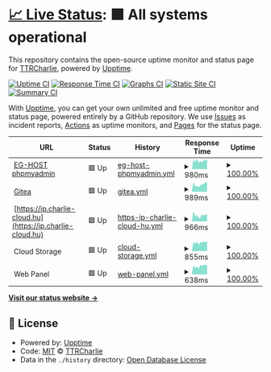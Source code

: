# [📈 Live Status](https://status.charlie-cloud.hu): <!--live status--> **🟩 All systems operational**

This repository contains the open-source uptime monitor and status page for [TTRCharlie](https://status.charlie-cloud.hu), powered by [Upptime](https://github.com/upptime/upptime).

[![Uptime CI](https://github.com/TTRCharlie/Charlie-Cloud-Status/workflows/Uptime%20CI/badge.svg)](https://github.com/TTRCharlie/Charlie-Cloud-Status/actions?query=workflow%3A%22Uptime+CI%22)
[![Response Time CI](https://github.com/TTRCharlie/Charlie-Cloud-Status/workflows/Response%20Time%20CI/badge.svg)](https://github.com/TTRCharlie/Charlie-Cloud-Status/actions?query=workflow%3A%22Response+Time+CI%22)
[![Graphs CI](https://github.com/TTRCharlie/Charlie-Cloud-Status/workflows/Graphs%20CI/badge.svg)](https://github.com/TTRCharlie/Charlie-Cloud-Status/actions?query=workflow%3A%22Graphs+CI%22)
[![Static Site CI](https://github.com/TTRCharlie/Charlie-Cloud-Status/workflows/Static%20Site%20CI/badge.svg)](https://github.com/TTRCharlie/Charlie-Cloud-Status/actions?query=workflow%3A%22Static+Site+CI%22)
[![Summary CI](https://github.com/TTRCharlie/Charlie-Cloud-Status/workflows/Summary%20CI/badge.svg)](https://github.com/TTRCharlie/Charlie-Cloud-Status/actions?query=workflow%3A%22Summary+CI%22)

With [Upptime](https://upptime.js.org), you can get your own unlimited and free uptime monitor and status page, powered entirely by a GitHub repository. We use [Issues](https://github.com/TTRCharlie/Charlie-Cloud-Status/issues) as incident reports, [Actions](https://github.com/TTRCharlie/Charlie-Cloud-Status/actions) as uptime monitors, and [Pages](https://status.charlie-cloud.hu) for the status page.

<!--start: status pages-->
<!-- This summary is generated by Upptime (https://github.com/upptime/upptime) -->
<!-- Do not edit this manually, your changes will be overwritten -->
<!-- prettier-ignore -->
| URL | Status | History | Response Time | Uptime |
| --- | ------ | ------- | ------------- | ------ |
| <img alt="" src="https://icons.duckduckgo.com/ip3/pma.egsmp.eu.ico" height="13"> [EG-HOST phpmyadmin](https://pma.egsmp.eu) | 🟩 Up | [eg-host-phpmyadmin.yml](https://github.com/TTRCharlie/Charlie-Cloud-Status/commits/HEAD/history/eg-host-phpmyadmin.yml) | <details><summary><img alt="Response time graph" src="./graphs/eg-host-phpmyadmin/response-time-week.png" height="20"> 980ms</summary><br><a href="https://status.charlie-cloud.hu/history/eg-host-phpmyadmin"><img alt="Response time 1234" src="https://img.shields.io/endpoint?url=https%3A%2F%2Fraw.githubusercontent.com%2FTTRCharlie%2FCharlie-Cloud-Status%2FHEAD%2Fapi%2Feg-host-phpmyadmin%2Fresponse-time.json"></a><br><a href="https://status.charlie-cloud.hu/history/eg-host-phpmyadmin"><img alt="24-hour response time 1100" src="https://img.shields.io/endpoint?url=https%3A%2F%2Fraw.githubusercontent.com%2FTTRCharlie%2FCharlie-Cloud-Status%2FHEAD%2Fapi%2Feg-host-phpmyadmin%2Fresponse-time-day.json"></a><br><a href="https://status.charlie-cloud.hu/history/eg-host-phpmyadmin"><img alt="7-day response time 980" src="https://img.shields.io/endpoint?url=https%3A%2F%2Fraw.githubusercontent.com%2FTTRCharlie%2FCharlie-Cloud-Status%2FHEAD%2Fapi%2Feg-host-phpmyadmin%2Fresponse-time-week.json"></a><br><a href="https://status.charlie-cloud.hu/history/eg-host-phpmyadmin"><img alt="30-day response time 1234" src="https://img.shields.io/endpoint?url=https%3A%2F%2Fraw.githubusercontent.com%2FTTRCharlie%2FCharlie-Cloud-Status%2FHEAD%2Fapi%2Feg-host-phpmyadmin%2Fresponse-time-month.json"></a><br><a href="https://status.charlie-cloud.hu/history/eg-host-phpmyadmin"><img alt="1-year response time 1234" src="https://img.shields.io/endpoint?url=https%3A%2F%2Fraw.githubusercontent.com%2FTTRCharlie%2FCharlie-Cloud-Status%2FHEAD%2Fapi%2Feg-host-phpmyadmin%2Fresponse-time-year.json"></a></details> | <details><summary><a href="https://status.charlie-cloud.hu/history/eg-host-phpmyadmin">100.00%</a></summary><a href="https://status.charlie-cloud.hu/history/eg-host-phpmyadmin"><img alt="All-time uptime 100.00%" src="https://img.shields.io/endpoint?url=https%3A%2F%2Fraw.githubusercontent.com%2FTTRCharlie%2FCharlie-Cloud-Status%2FHEAD%2Fapi%2Feg-host-phpmyadmin%2Fuptime.json"></a><br><a href="https://status.charlie-cloud.hu/history/eg-host-phpmyadmin"><img alt="24-hour uptime 100.00%" src="https://img.shields.io/endpoint?url=https%3A%2F%2Fraw.githubusercontent.com%2FTTRCharlie%2FCharlie-Cloud-Status%2FHEAD%2Fapi%2Feg-host-phpmyadmin%2Fuptime-day.json"></a><br><a href="https://status.charlie-cloud.hu/history/eg-host-phpmyadmin"><img alt="7-day uptime 100.00%" src="https://img.shields.io/endpoint?url=https%3A%2F%2Fraw.githubusercontent.com%2FTTRCharlie%2FCharlie-Cloud-Status%2FHEAD%2Fapi%2Feg-host-phpmyadmin%2Fuptime-week.json"></a><br><a href="https://status.charlie-cloud.hu/history/eg-host-phpmyadmin"><img alt="30-day uptime 100.00%" src="https://img.shields.io/endpoint?url=https%3A%2F%2Fraw.githubusercontent.com%2FTTRCharlie%2FCharlie-Cloud-Status%2FHEAD%2Fapi%2Feg-host-phpmyadmin%2Fuptime-month.json"></a><br><a href="https://status.charlie-cloud.hu/history/eg-host-phpmyadmin"><img alt="1-year uptime 100.00%" src="https://img.shields.io/endpoint?url=https%3A%2F%2Fraw.githubusercontent.com%2FTTRCharlie%2FCharlie-Cloud-Status%2FHEAD%2Fapi%2Feg-host-phpmyadmin%2Fuptime-year.json"></a></details>
| <img alt="" src="https://icons.duckduckgo.com/ip3/git.charlie-cloud.hu.ico" height="13"> [Gitea](https://git.charlie-cloud.hu) | 🟩 Up | [gitea.yml](https://github.com/TTRCharlie/Charlie-Cloud-Status/commits/HEAD/history/gitea.yml) | <details><summary><img alt="Response time graph" src="./graphs/gitea/response-time-week.png" height="20"> 989ms</summary><br><a href="https://status.charlie-cloud.hu/history/gitea"><img alt="Response time 1282" src="https://img.shields.io/endpoint?url=https%3A%2F%2Fraw.githubusercontent.com%2FTTRCharlie%2FCharlie-Cloud-Status%2FHEAD%2Fapi%2Fgitea%2Fresponse-time.json"></a><br><a href="https://status.charlie-cloud.hu/history/gitea"><img alt="24-hour response time 1297" src="https://img.shields.io/endpoint?url=https%3A%2F%2Fraw.githubusercontent.com%2FTTRCharlie%2FCharlie-Cloud-Status%2FHEAD%2Fapi%2Fgitea%2Fresponse-time-day.json"></a><br><a href="https://status.charlie-cloud.hu/history/gitea"><img alt="7-day response time 989" src="https://img.shields.io/endpoint?url=https%3A%2F%2Fraw.githubusercontent.com%2FTTRCharlie%2FCharlie-Cloud-Status%2FHEAD%2Fapi%2Fgitea%2Fresponse-time-week.json"></a><br><a href="https://status.charlie-cloud.hu/history/gitea"><img alt="30-day response time 1362" src="https://img.shields.io/endpoint?url=https%3A%2F%2Fraw.githubusercontent.com%2FTTRCharlie%2FCharlie-Cloud-Status%2FHEAD%2Fapi%2Fgitea%2Fresponse-time-month.json"></a><br><a href="https://status.charlie-cloud.hu/history/gitea"><img alt="1-year response time 1282" src="https://img.shields.io/endpoint?url=https%3A%2F%2Fraw.githubusercontent.com%2FTTRCharlie%2FCharlie-Cloud-Status%2FHEAD%2Fapi%2Fgitea%2Fresponse-time-year.json"></a></details> | <details><summary><a href="https://status.charlie-cloud.hu/history/gitea">100.00%</a></summary><a href="https://status.charlie-cloud.hu/history/gitea"><img alt="All-time uptime 99.98%" src="https://img.shields.io/endpoint?url=https%3A%2F%2Fraw.githubusercontent.com%2FTTRCharlie%2FCharlie-Cloud-Status%2FHEAD%2Fapi%2Fgitea%2Fuptime.json"></a><br><a href="https://status.charlie-cloud.hu/history/gitea"><img alt="24-hour uptime 100.00%" src="https://img.shields.io/endpoint?url=https%3A%2F%2Fraw.githubusercontent.com%2FTTRCharlie%2FCharlie-Cloud-Status%2FHEAD%2Fapi%2Fgitea%2Fuptime-day.json"></a><br><a href="https://status.charlie-cloud.hu/history/gitea"><img alt="7-day uptime 100.00%" src="https://img.shields.io/endpoint?url=https%3A%2F%2Fraw.githubusercontent.com%2FTTRCharlie%2FCharlie-Cloud-Status%2FHEAD%2Fapi%2Fgitea%2Fuptime-week.json"></a><br><a href="https://status.charlie-cloud.hu/history/gitea"><img alt="30-day uptime 100.00%" src="https://img.shields.io/endpoint?url=https%3A%2F%2Fraw.githubusercontent.com%2FTTRCharlie%2FCharlie-Cloud-Status%2FHEAD%2Fapi%2Fgitea%2Fuptime-month.json"></a><br><a href="https://status.charlie-cloud.hu/history/gitea"><img alt="1-year uptime 99.98%" src="https://img.shields.io/endpoint?url=https%3A%2F%2Fraw.githubusercontent.com%2FTTRCharlie%2FCharlie-Cloud-Status%2FHEAD%2Fapi%2Fgitea%2Fuptime-year.json"></a></details>
| <img alt="" src="https://icons.duckduckgo.com/ip3/ip.charlie-cloud.hu.ico" height="13"> [https://ip.charlie-cloud.hu](https://ip.charlie-cloud.hu) | 🟩 Up | [https-ip-charlie-cloud-hu.yml](https://github.com/TTRCharlie/Charlie-Cloud-Status/commits/HEAD/history/https-ip-charlie-cloud-hu.yml) | <details><summary><img alt="Response time graph" src="./graphs/https-ip-charlie-cloud-hu/response-time-week.png" height="20"> 966ms</summary><br><a href="https://status.charlie-cloud.hu/history/https-ip-charlie-cloud-hu"><img alt="Response time 832" src="https://img.shields.io/endpoint?url=https%3A%2F%2Fraw.githubusercontent.com%2FTTRCharlie%2FCharlie-Cloud-Status%2FHEAD%2Fapi%2Fhttps-ip-charlie-cloud-hu%2Fresponse-time.json"></a><br><a href="https://status.charlie-cloud.hu/history/https-ip-charlie-cloud-hu"><img alt="24-hour response time 1112" src="https://img.shields.io/endpoint?url=https%3A%2F%2Fraw.githubusercontent.com%2FTTRCharlie%2FCharlie-Cloud-Status%2FHEAD%2Fapi%2Fhttps-ip-charlie-cloud-hu%2Fresponse-time-day.json"></a><br><a href="https://status.charlie-cloud.hu/history/https-ip-charlie-cloud-hu"><img alt="7-day response time 966" src="https://img.shields.io/endpoint?url=https%3A%2F%2Fraw.githubusercontent.com%2FTTRCharlie%2FCharlie-Cloud-Status%2FHEAD%2Fapi%2Fhttps-ip-charlie-cloud-hu%2Fresponse-time-week.json"></a><br><a href="https://status.charlie-cloud.hu/history/https-ip-charlie-cloud-hu"><img alt="30-day response time 866" src="https://img.shields.io/endpoint?url=https%3A%2F%2Fraw.githubusercontent.com%2FTTRCharlie%2FCharlie-Cloud-Status%2FHEAD%2Fapi%2Fhttps-ip-charlie-cloud-hu%2Fresponse-time-month.json"></a><br><a href="https://status.charlie-cloud.hu/history/https-ip-charlie-cloud-hu"><img alt="1-year response time 832" src="https://img.shields.io/endpoint?url=https%3A%2F%2Fraw.githubusercontent.com%2FTTRCharlie%2FCharlie-Cloud-Status%2FHEAD%2Fapi%2Fhttps-ip-charlie-cloud-hu%2Fresponse-time-year.json"></a></details> | <details><summary><a href="https://status.charlie-cloud.hu/history/https-ip-charlie-cloud-hu">100.00%</a></summary><a href="https://status.charlie-cloud.hu/history/https-ip-charlie-cloud-hu"><img alt="All-time uptime 100.00%" src="https://img.shields.io/endpoint?url=https%3A%2F%2Fraw.githubusercontent.com%2FTTRCharlie%2FCharlie-Cloud-Status%2FHEAD%2Fapi%2Fhttps-ip-charlie-cloud-hu%2Fuptime.json"></a><br><a href="https://status.charlie-cloud.hu/history/https-ip-charlie-cloud-hu"><img alt="24-hour uptime 100.00%" src="https://img.shields.io/endpoint?url=https%3A%2F%2Fraw.githubusercontent.com%2FTTRCharlie%2FCharlie-Cloud-Status%2FHEAD%2Fapi%2Fhttps-ip-charlie-cloud-hu%2Fuptime-day.json"></a><br><a href="https://status.charlie-cloud.hu/history/https-ip-charlie-cloud-hu"><img alt="7-day uptime 100.00%" src="https://img.shields.io/endpoint?url=https%3A%2F%2Fraw.githubusercontent.com%2FTTRCharlie%2FCharlie-Cloud-Status%2FHEAD%2Fapi%2Fhttps-ip-charlie-cloud-hu%2Fuptime-week.json"></a><br><a href="https://status.charlie-cloud.hu/history/https-ip-charlie-cloud-hu"><img alt="30-day uptime 100.00%" src="https://img.shields.io/endpoint?url=https%3A%2F%2Fraw.githubusercontent.com%2FTTRCharlie%2FCharlie-Cloud-Status%2FHEAD%2Fapi%2Fhttps-ip-charlie-cloud-hu%2Fuptime-month.json"></a><br><a href="https://status.charlie-cloud.hu/history/https-ip-charlie-cloud-hu"><img alt="1-year uptime 100.00%" src="https://img.shields.io/endpoint?url=https%3A%2F%2Fraw.githubusercontent.com%2FTTRCharlie%2FCharlie-Cloud-Status%2FHEAD%2Fapi%2Fhttps-ip-charlie-cloud-hu%2Fuptime-year.json"></a></details>
| <img alt="" src="https://icons.duckduckgo.com/ip3/null.ico" height="13"> Cloud Storage | 🟩 Up | [cloud-storage.yml](https://github.com/TTRCharlie/Charlie-Cloud-Status/commits/HEAD/history/cloud-storage.yml) | <details><summary><img alt="Response time graph" src="./graphs/cloud-storage/response-time-week.png" height="20"> 855ms</summary><br><a href="https://status.charlie-cloud.hu/history/cloud-storage"><img alt="Response time 821" src="https://img.shields.io/endpoint?url=https%3A%2F%2Fraw.githubusercontent.com%2FTTRCharlie%2FCharlie-Cloud-Status%2FHEAD%2Fapi%2Fcloud-storage%2Fresponse-time.json"></a><br><a href="https://status.charlie-cloud.hu/history/cloud-storage"><img alt="24-hour response time 936" src="https://img.shields.io/endpoint?url=https%3A%2F%2Fraw.githubusercontent.com%2FTTRCharlie%2FCharlie-Cloud-Status%2FHEAD%2Fapi%2Fcloud-storage%2Fresponse-time-day.json"></a><br><a href="https://status.charlie-cloud.hu/history/cloud-storage"><img alt="7-day response time 855" src="https://img.shields.io/endpoint?url=https%3A%2F%2Fraw.githubusercontent.com%2FTTRCharlie%2FCharlie-Cloud-Status%2FHEAD%2Fapi%2Fcloud-storage%2Fresponse-time-week.json"></a><br><a href="https://status.charlie-cloud.hu/history/cloud-storage"><img alt="30-day response time 862" src="https://img.shields.io/endpoint?url=https%3A%2F%2Fraw.githubusercontent.com%2FTTRCharlie%2FCharlie-Cloud-Status%2FHEAD%2Fapi%2Fcloud-storage%2Fresponse-time-month.json"></a><br><a href="https://status.charlie-cloud.hu/history/cloud-storage"><img alt="1-year response time 821" src="https://img.shields.io/endpoint?url=https%3A%2F%2Fraw.githubusercontent.com%2FTTRCharlie%2FCharlie-Cloud-Status%2FHEAD%2Fapi%2Fcloud-storage%2Fresponse-time-year.json"></a></details> | <details><summary><a href="https://status.charlie-cloud.hu/history/cloud-storage">100.00%</a></summary><a href="https://status.charlie-cloud.hu/history/cloud-storage"><img alt="All-time uptime 100.00%" src="https://img.shields.io/endpoint?url=https%3A%2F%2Fraw.githubusercontent.com%2FTTRCharlie%2FCharlie-Cloud-Status%2FHEAD%2Fapi%2Fcloud-storage%2Fuptime.json"></a><br><a href="https://status.charlie-cloud.hu/history/cloud-storage"><img alt="24-hour uptime 100.00%" src="https://img.shields.io/endpoint?url=https%3A%2F%2Fraw.githubusercontent.com%2FTTRCharlie%2FCharlie-Cloud-Status%2FHEAD%2Fapi%2Fcloud-storage%2Fuptime-day.json"></a><br><a href="https://status.charlie-cloud.hu/history/cloud-storage"><img alt="7-day uptime 100.00%" src="https://img.shields.io/endpoint?url=https%3A%2F%2Fraw.githubusercontent.com%2FTTRCharlie%2FCharlie-Cloud-Status%2FHEAD%2Fapi%2Fcloud-storage%2Fuptime-week.json"></a><br><a href="https://status.charlie-cloud.hu/history/cloud-storage"><img alt="30-day uptime 100.00%" src="https://img.shields.io/endpoint?url=https%3A%2F%2Fraw.githubusercontent.com%2FTTRCharlie%2FCharlie-Cloud-Status%2FHEAD%2Fapi%2Fcloud-storage%2Fuptime-month.json"></a><br><a href="https://status.charlie-cloud.hu/history/cloud-storage"><img alt="1-year uptime 100.00%" src="https://img.shields.io/endpoint?url=https%3A%2F%2Fraw.githubusercontent.com%2FTTRCharlie%2FCharlie-Cloud-Status%2FHEAD%2Fapi%2Fcloud-storage%2Fuptime-year.json"></a></details>
| <img alt="" src="https://icons.duckduckgo.com/ip3/null.ico" height="13"> Web Panel | 🟩 Up | [web-panel.yml](https://github.com/TTRCharlie/Charlie-Cloud-Status/commits/HEAD/history/web-panel.yml) | <details><summary><img alt="Response time graph" src="./graphs/web-panel/response-time-week.png" height="20"> 638ms</summary><br><a href="https://status.charlie-cloud.hu/history/web-panel"><img alt="Response time 731" src="https://img.shields.io/endpoint?url=https%3A%2F%2Fraw.githubusercontent.com%2FTTRCharlie%2FCharlie-Cloud-Status%2FHEAD%2Fapi%2Fweb-panel%2Fresponse-time.json"></a><br><a href="https://status.charlie-cloud.hu/history/web-panel"><img alt="24-hour response time 729" src="https://img.shields.io/endpoint?url=https%3A%2F%2Fraw.githubusercontent.com%2FTTRCharlie%2FCharlie-Cloud-Status%2FHEAD%2Fapi%2Fweb-panel%2Fresponse-time-day.json"></a><br><a href="https://status.charlie-cloud.hu/history/web-panel"><img alt="7-day response time 638" src="https://img.shields.io/endpoint?url=https%3A%2F%2Fraw.githubusercontent.com%2FTTRCharlie%2FCharlie-Cloud-Status%2FHEAD%2Fapi%2Fweb-panel%2Fresponse-time-week.json"></a><br><a href="https://status.charlie-cloud.hu/history/web-panel"><img alt="30-day response time 779" src="https://img.shields.io/endpoint?url=https%3A%2F%2Fraw.githubusercontent.com%2FTTRCharlie%2FCharlie-Cloud-Status%2FHEAD%2Fapi%2Fweb-panel%2Fresponse-time-month.json"></a><br><a href="https://status.charlie-cloud.hu/history/web-panel"><img alt="1-year response time 731" src="https://img.shields.io/endpoint?url=https%3A%2F%2Fraw.githubusercontent.com%2FTTRCharlie%2FCharlie-Cloud-Status%2FHEAD%2Fapi%2Fweb-panel%2Fresponse-time-year.json"></a></details> | <details><summary><a href="https://status.charlie-cloud.hu/history/web-panel">100.00%</a></summary><a href="https://status.charlie-cloud.hu/history/web-panel"><img alt="All-time uptime 100.00%" src="https://img.shields.io/endpoint?url=https%3A%2F%2Fraw.githubusercontent.com%2FTTRCharlie%2FCharlie-Cloud-Status%2FHEAD%2Fapi%2Fweb-panel%2Fuptime.json"></a><br><a href="https://status.charlie-cloud.hu/history/web-panel"><img alt="24-hour uptime 100.00%" src="https://img.shields.io/endpoint?url=https%3A%2F%2Fraw.githubusercontent.com%2FTTRCharlie%2FCharlie-Cloud-Status%2FHEAD%2Fapi%2Fweb-panel%2Fuptime-day.json"></a><br><a href="https://status.charlie-cloud.hu/history/web-panel"><img alt="7-day uptime 100.00%" src="https://img.shields.io/endpoint?url=https%3A%2F%2Fraw.githubusercontent.com%2FTTRCharlie%2FCharlie-Cloud-Status%2FHEAD%2Fapi%2Fweb-panel%2Fuptime-week.json"></a><br><a href="https://status.charlie-cloud.hu/history/web-panel"><img alt="30-day uptime 100.00%" src="https://img.shields.io/endpoint?url=https%3A%2F%2Fraw.githubusercontent.com%2FTTRCharlie%2FCharlie-Cloud-Status%2FHEAD%2Fapi%2Fweb-panel%2Fuptime-month.json"></a><br><a href="https://status.charlie-cloud.hu/history/web-panel"><img alt="1-year uptime 100.00%" src="https://img.shields.io/endpoint?url=https%3A%2F%2Fraw.githubusercontent.com%2FTTRCharlie%2FCharlie-Cloud-Status%2FHEAD%2Fapi%2Fweb-panel%2Fuptime-year.json"></a></details>

<!--end: status pages-->

[**Visit our status website →**](https://status.charlie-cloud.hu)

## 📄 License

- Powered by: [Upptime](https://github.com/upptime/upptime)
- Code: [MIT](./LICENSE) © [TTRCharlie](https://status.charlie-cloud.hu)
- Data in the `./history` directory: [Open Database License](https://opendatacommons.org/licenses/odbl/1-0/)
